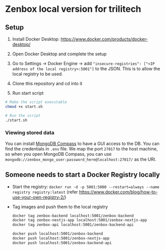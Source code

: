 # Zenbox local version for trilitech

## Setup

1. Install Docker Desktop: https://www.docker.com/products/docker-desktop/

1. Open Docker Desktop and complete the setup

1. Go to Settings -> Docker Engine -> add `"insecure-registries": ["<IP address of the local registry>:5001"]` to the JSON. This is to allow the local registry to be used.

1. Clone this repository and cd into it

1. Run start script

```sh
# Make the script executable
chmod +x start.sh

# Run the script
./start.sh
```

### Viewing stored data

You can install [MongoDB Compass](https://www.mongodb.com/products/tools/compass) to have a GUI access to the DB. You can find the credentials in `.env` file. We map the port `27017` to the host machine, so when you open MongoDB Compass, you can use `mongodb://zenbox_mongo_user:password_here@localhost:27017/` as the URI.


## Someone needs to start a Docker Registry locally

- Start the registry: `docker run -d -p 5001:5000 --restart=always --name registry registry:latest` (refer https://www.docker.com/blog/how-to-use-your-own-registry-2/)
- Tag images and push them to the local registry

  ```sh
  docker tag zenbox-backend localhost:5001/zenbox-backend
  docker tag zenbox-nextjs-app localhost:5001/zenbox-nextjs-app
  docker tag zenbox-api localhost:5001/zenbox-backend-api
  ```

  ```sh
  docker push localhost:5001/zenbox-backend
  docker push localhost:5001/zenbox-nextjs-app
  docker push localhost:5001/zenbox-backend-api
  ```
